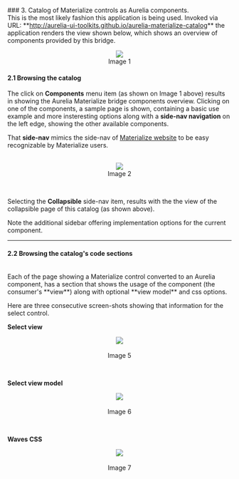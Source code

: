 <br>
### 3. Catalog of Materialize controls as Aurelia components.
<br>
This is the most likely fashion this application is being used. Invoked via URL: **<a href="http://aurelia-ui-toolkits.github.io/aurelia-materialize-catalog">http://aurelia-ui-toolkits.github.io/aurelia-materialize-catalog</a>** the application renders the view shown below, which shows an overview of components provided by this bridge.

<br>
<p align=center>
<img src="http://i.imgur.com/3FPZJnV.png" class="responsive-img"></img>
<br>
  Image 1
</p>

#### 2.1 Browsing the catalog

The click on **Components** menu item (as shown on Image 1 above) results in showing the Aurelia Materialize bridge components overview. Clicking on one of the components, a sample page is shown, containing a basic use example and more insteresting options along with a **side-nav navigation** on the left edge, showing the other available components.

That **side-nav** mimics the side-nav of [Materialize website](http://materializecss.com/) to be easy recognizable by Materialize users.
<br>
<br>

<p align=center>
  <img src="http://i.imgur.com/wYoOLmm.png" class="responsive-img"></img>
<br>
  Image 2
</p>

<br>

Selecting the **Collapsible** side-nav item, results with the the view of the collapsible page of this catalog (as shown above).

Note the additional sidebar offering implementation options for the current component.

* * *
#### 2.2 Browsing the catalog's code sections
<br>
Each of the page showing a Materialize control converted to an Aurelia component, has a section that shows the usage of the component (the consumer's **view**) along with optional **view model** and css options.

Here are three consecutive screen-shots showing that information for the select control.
<br>

**Select view**

<p align=center>
  <img src="http://i.imgur.com/uhpshpy.png" class="responsive-img"></img>
 <br><br>
Image 5
</p>
<br>

**Select view model**

<p align=center>
  <img src="http://i.imgur.com/VnYkfTv.png" class="responsive-img"></img>
 <br><br>
Image 6
</p>
<br>

**Waves CSS**

<p align=center>
  <img src="http://i.imgur.com/VmRmBVQ.png" class="responsive-img"></img>
 <br><br>
Image 7
</p>
